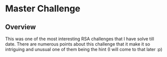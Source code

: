 # Master Challenge
## Overview 
This was one of the most interesting RSA challenges that I have solve till date. There are numerous points about this challenge that it make it so intriguing and unusual one of them being the hint (I will come to that later :p)  
